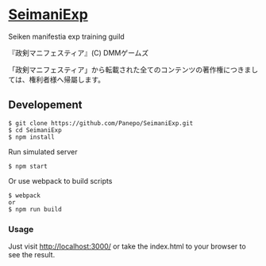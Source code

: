 # [SeimaniExp]( http://panepo.github.io/SeimaniExp/ )

Seiken manifestia exp training guild

『政剣マニフェスティア』(C) DMMゲームズ

「政剣マニフェスティア」から転載された全てのコンテンツの著作権につきましては、権利者様へ帰屬します。

## Developement

```
$ git clone https://github.com/Panepo/SeimaniExp.git
$ cd SeimaniExp
$ npm install
```

Run simulated server
```
$ npm start
```

Or use webpack to build scripts
```
$ webpack
or
$ npm run build
```

### Usage
Just visit [http://localhost:3000/](http://localhost:3000/)
or take the index.html to your browser to see the result.

